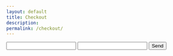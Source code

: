 ```yaml
---
layout: default
title: Checkout
description:
permalink: /checkout/
---
```


<form action="https://formspree.io/your@cornishmouth.cc" method="POST" />
  <input type="text" name="name">
  <input type="email" name="_replyto">
  <input type="submit" value="Send">
</form>
